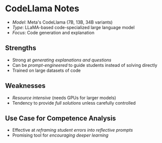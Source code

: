 # CodeLlama Notes

- *Model*: Meta's CodeLlama (7B, 13B, 34B variants)
- *Type*: LLaMA-based code-specialized large language model
- *Focus*: Code generation and explanation

## Strengths
- Strong at *generating explanations and questions*
- Can be *prompt-engineered* to guide students instead of solving directly
- Trained on large datasets of code

## Weaknesses
- *Resource intensive* (needs GPUs for larger models)
- Tendency to provide *full solutions* unless carefully controlled

## Use Case for Competence Analysis
- Effective at *reframing student errors into reflective prompts*
- Promising tool for *encouraging deeper learning*